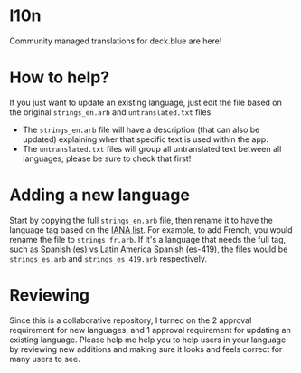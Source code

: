 # l10n
Community managed translations for deck.blue are here!

# How to help?

If you just want to update an existing language, just edit the file based on the original `strings_en.arb` and `untranslated.txt` files. 

 - The `strings_en.arb` file will have a description (that can also be updated) explaining wher that specific text is used within the app.
 - The `untranslated.txt` files will group all untranslated text between all languages, please be sure to check that first!

# Adding a new language

Start by copying the full `strings_en.arb` file, then rename it to have the language tag based on the [IANA list](https://www.iana.org/assignments/language-subtag-registry/language-subtag-registry). For example, to add French, you would rename the file to `strings_fr.arb`. If it's a language that needs the full tag, such as Spanish (es) vs Latin America Spanish (es-419), the files would be `strings_es.arb` and `strings_es_419.arb` respectively.

# Reviewing

Since this is a collaborative repository, I turned on the 2 approval requirement for new languages, and 1 approval requirement for updating an existing language. Please help me help you to help users in your language by reviewing new additions and making sure it looks and feels correct for many users to see.
